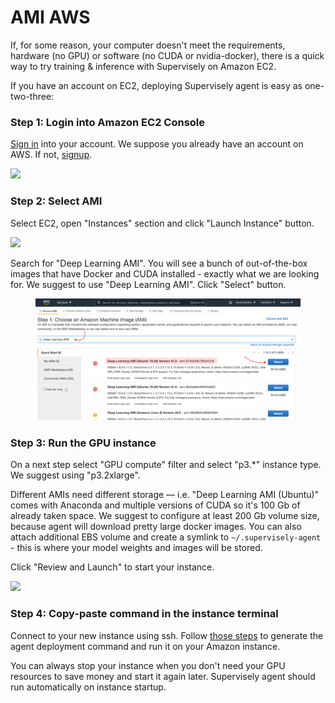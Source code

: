 # AMI AWS

If, for some reason, your computer doesn't meet the requirements, hardware (no GPU) or software (no CUDA or nvidia-docker), there is a quick way to try training & inference with Supervisely on Amazon EC2.

If you have an account on EC2, deploying Supervisely agent is easy as one-two-three:

### Step 1: Login into Amazon EC2 Console

[Sign in](https://console.aws.amazon.com/console/home) into your account. We suppose you already have an account on AWS. If not, [signup](https://portal.aws.amazon.com/billing/signup).

![](screenshot-signin-aws-amazon-com-signin-1533487048057.jpg)

### Step 2: Select AMI

Select EC2, open "Instances" section and click "Launch Instance" button.

![](<Screenshot 2021-03-18 at 21.33.21.png>)

Search for "Deep Learning AMI". You will see a bunch of out-of-the-box images that have Docker and CUDA installed - exactly what we are looking for. We suggest to use "Deep Learning AMI". Click "Select" button.

<figure><img src="../../.gitbook/assets/Group 5.png" alt=""><figcaption></figcaption></figure>

### Step 3: Run the GPU instance

On a next step select "GPU compute" filter and select "p3.\*" instance type. We suggest using "p3.2xlarge".

Different AMIs need different storage — i.e. "Deep Learning AMI (Ubuntu)" comes with Anaconda and multiple versions of CUDA so it's 100 Gb of already taken space. We suggest to configure at least 200 Gb volume size, because agent will download pretty large docker images. You can also attach additional EBS volume and create a symlink to `~/.supervisely-agent` - this is where your model weights and images will be stored.

Click "Review and Launch" to start your instance.

![](screenshot-us-west-2-console-aws-amazon-com-ec2-v2-home-1533486990103.png)

### Step 4: Copy-paste command in the instance terminal

Connect to your new instance using ssh. Follow [those steps](../add_delete_node/add_delete_node.md) to generate the agent deployment command and run it on your Amazon instance.

You can always stop your instance when you don't need your GPU resources to save money and start it again later. Supervisely agent should run automatically on instance startup.
